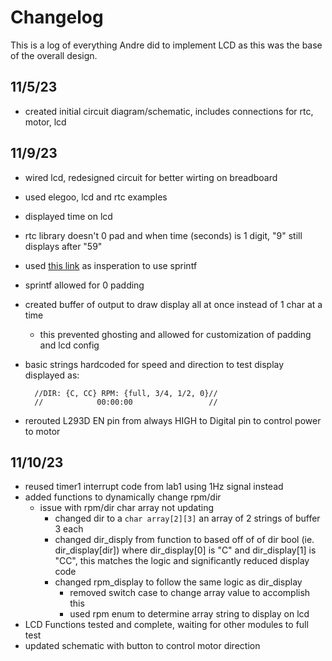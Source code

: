 # Changelog

This is a log of everything Andre did to implement LCD as this was the base of the overall design.

## 11/5/23

- created initial circuit diagram/schematic, includes connections for rtc, motor, lcd
  
## 11/9/23

- wired lcd, redesigned circuit for better wirting on breadboard
- used elegoo, lcd and rtc examples
- displayed time on lcd
- rtc library doesn't 0 pad and when time (seconds) is 1 digit, "9" still displays after "59"
- used [this link](https://www.baldengineer.com/arduino-lcd-display-tips.html) as insperation to use sprintf
- sprintf allowed for 0 padding
- created buffer of output to draw display all at once instead of 1 char at a time
  - this prevented ghosting and allowed for customization of padding and lcd config
- basic strings hardcoded for speed and direction to test display
displayed as:

        //DIR: {C, CC} RPM: {full, 3/4, 1/2, 0}//
        //            00:00:00                 //            

- rerouted L293D EN pin from always HIGH to Digital pin to control power to motor

## 11/10/23

- reused timer1 interrupt code from lab1 using 1Hz signal instead
- added functions to dynamically change rpm/dir
  - issue with rpm/dir char array not updating
    - changed dir to a `char array[2][3]` an array of 2 strings of buffer 3 each
    - changed dir_disply from function to based off of of dir bool (ie.  dir_display[dir]) where dir_display[0] is "C" and dir_display[1] is "CC", this matches the logic and significantly reduced display code
    - changed rpm_display to follow the same logic as dir_display
      - removed switch case to change array value to accomplish this
      - used rpm enum to determine array string to display on lcd
- LCD Functions tested and complete, waiting for other modules to full test
- updated schematic with button to control motor direction
